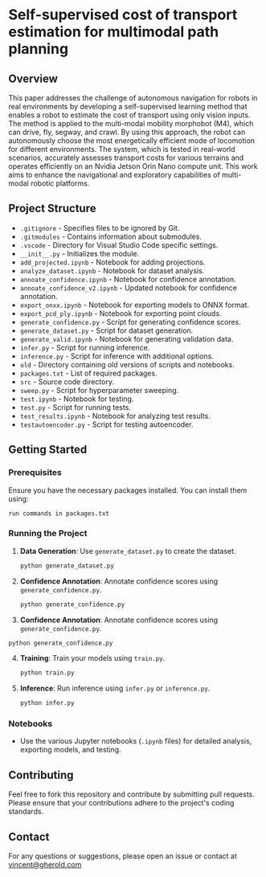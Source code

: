 # Self-supervised cost of transport estimation for multimodal path planning

## Overview

This paper addresses the challenge of autonomous navigation for robots in real environments by developing a self-supervised learning method that enables a robot to estimate the cost of transport using only vision inputs. The method is applied to the multi-modal mobility morphobot (M4), which can drive, fly, segway, and crawl. By using this approach, the robot can autonomously choose the most energetically efficient mode of locomotion for different environments. The system, which is tested in real-world scenarios, accurately assesses transport costs for various terrains and operates efficiently on an Nvidia Jetson Orin Nano compute unit. This work aims to enhance the navigational and exploratory capabilities of multi-modal robotic platforms.

## Project Structure

- `.gitignore` - Specifies files to be ignored by Git.
- `.gitmodules` - Contains information about submodules.
- `.vscode` - Directory for Visual Studio Code specific settings.
- `__init__.py` - Initializes the module.
- `add_projected.ipynb` - Notebook for adding projections.
- `analyze_dataset.ipynb` - Notebook for dataset analysis.
- `annoate_confidence.ipynb` - Notebook for confidence annotation.
- `annoate_confidence_v2.ipynb` - Updated notebook for confidence annotation.
- `export_onxx.ipynb` - Notebook for exporting models to ONNX format.
- `export_pcd_ply.ipynb` - Notebook for exporting point clouds.
- `generate_confidence.py` - Script for generating confidence scores.
- `generate_dataset.py` - Script for dataset generation.
- `generate_valid.ipynb` - Notebook for generating validation data.
- `infer.py` - Script for running inference.
- `inference.py` - Script for inference with additional options.
- `old` - Directory containing old versions of scripts and notebooks.
- `packages.txt` - List of required packages.
- `src` - Source code directory.
- `sweep.py` - Script for hyperparameter sweeping.
- `test.ipynb` - Notebook for testing.
- `test.py` - Script for running tests.
- `test_results.ipynb` - Notebook for analyzing test results.
- `testautoencoder.py` - Script for testing autoencoder.

## Getting Started

### Prerequisites

Ensure you have the necessary packages installed. You can install them using:

```
run commands in packages.txt
```

### Running the Project

1. **Data Generation**: Use `generate_dataset.py` to create the dataset.
   ```bash
   python generate_dataset.py
   ```

2. **Confidence Annotation**: Annotate confidence scores using `generate_confidence.py`.
   ```bash
   python generate_confidence.py
   ```
3. **Confidence Annotation**: Annotate confidence scores using `generate_confidence.py`.
```bash
python generate_confidence.py
```

4. **Training**: Train your models using `train.py`.
   ```bash
   python train.py
   ```
5. **Inference**: Run inference using `infer.py` or `inference.py`.
   ```bash
   python infer.py
   ```

### Notebooks

- Use the various Jupyter notebooks (`.ipynb` files) for detailed analysis, exporting models, and testing.

## Contributing

Feel free to fork this repository and contribute by submitting pull requests. Please ensure that your contributions adhere to the project's coding standards.

## Contact

For any questions or suggestions, please open an issue or contact at vincent@gherold.com
